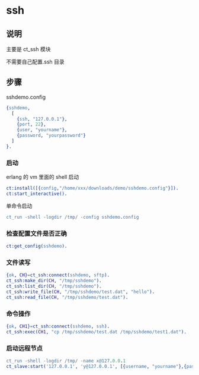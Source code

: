 # ssh

## 说明

主要是 ct_ssh 模块

不需要自己配置.ssh 目录

## 步骤

sshdemo.config

```erlang
{sshdemo,
  [
    {ssh, "127.0.0.1"},
    {port, 22},
    {user, "yourname"},
    {password, "yourpassword"}
  ]
}.
```

### 启动

erlang 的 vm 里面的 shell 启动

```erlang
ct:install([{config,"/home/xxx/downloads/demo/sshdemo.config"}]).
ct:start_interactive().
```

单命令启动

```erlang
ct_run -shell -logdir /tmp/ -config sshdemo.config
```

### 检查配置文件是否正确

```erlang
ct:get_config(sshdemo).
```

### 文件读写

```erlang
{ok, CH}=ct_ssh:connect(sshdemo, sftp).
ct_ssh:make_dir(CH, "/tmp/sshdemo").
ct_ssh:list_dir(CH, "/tmp/sshdemo").
ct_ssh:write_file(CH, "/tmp/sshdemo/test.dat", "hello").
ct_ssh:read_file(CH, "/tmp/sshdemo/test.dat").
```

### 命令操作

```erlang
{ok, CH1}=ct_ssh:connect(sshdemo, ssh).
ct_ssh:exec(CH1, "cp /tmp/sshdemo/test.dat /tmp/sshdemo/test1.dat").
```

### 启动远程节点

```erlang
ct_run -shell -logdir /tmp/ -name x@127.0.0.1
ct_slave:start('127.0.0.1', 'y@127.0.0.1', [{username, "yourname"},{password, "yourpassword"}]).
```
